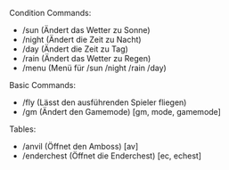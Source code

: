 Condition Commands:
- /sun (Ändert das Wetter zu Sonne)
- /night (Ändert die Zeit zu Nacht)
- /day (Ändert die Zeit zu Tag)
- /rain (Ändert das Wetter zu Regen)
- /menu (Menü für /sun /night /rain /day)

Basic Commands:
- /fly (Lässt den ausführenden Spieler fliegen)
- /gm (Ändert den Gamemode) [gm, mode, gamemode]

Tables:
- /anvil (Öffnet den Amboss) [av]
- /enderchest (Öffnet die Enderchest) [ec, echest]


